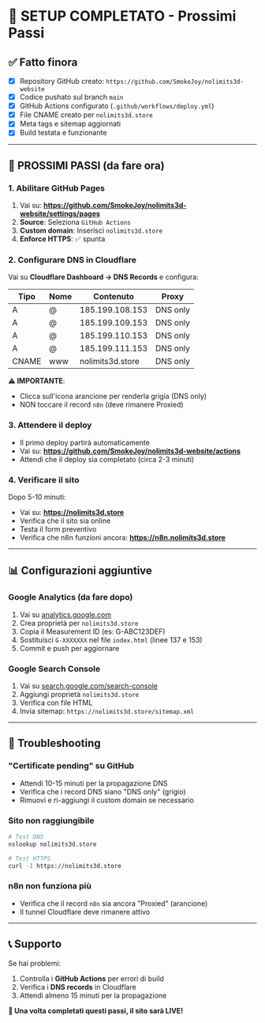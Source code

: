 # 🎉 SETUP COMPLETATO - Prossimi Passi

## ✅ Fatto finora

- [x] Repository GitHub creato: `https://github.com/SmokeJoy/nolimits3d-website`
- [x] Codice pushato sul branch `main`
- [x] GitHub Actions configurato (`.github/workflows/deploy.yml`)
- [x] File CNAME creato per `nolimits3d.store`
- [x] Meta tags e sitemap aggiornati
- [x] Build testata e funzionante

---

## 🚀 PROSSIMI PASSI (da fare ora)

### 1. Abilitare GitHub Pages
1. Vai su: **https://github.com/SmokeJoy/nolimits3d-website/settings/pages**
2. **Source**: Seleziona `GitHub Actions`
3. **Custom domain**: Inserisci `nolimits3d.store`
4. **Enforce HTTPS**: ✅ spunta

### 2. Configurare DNS in Cloudflare
Vai su **Cloudflare Dashboard → DNS Records** e configura:

| Tipo  | Nome | Contenuto           | Proxy     |
|-------|------|---------------------|-----------|
| A     | @    | 185.199.108.153     | DNS only  |
| A     | @    | 185.199.109.153     | DNS only  |
| A     | @    | 185.199.110.153     | DNS only  |
| A     | @    | 185.199.111.153     | DNS only  |
| CNAME | www  | nolimits3d.store    | DNS only  |

**⚠️ IMPORTANTE**: 
- Clicca sull'icona arancione per renderla grigia (DNS only)
- NON toccare il record `n8n` (deve rimanere Proxied)

### 3. Attendere il deploy
- Il primo deploy partirà automaticamente
- Vai su: **https://github.com/SmokeJoy/nolimits3d-website/actions**
- Attendi che il deploy sia completato (circa 2-3 minuti)

### 4. Verificare il sito
Dopo 5-10 minuti:
- Vai su: **https://nolimits3d.store**
- Verifica che il sito sia online
- Testa il form preventivo
- Verifica che n8n funzioni ancora: **https://n8n.nolimits3d.store**

---

## 📊 Configurazioni aggiuntive

### Google Analytics (da fare dopo)
1. Vai su [analytics.google.com](https://analytics.google.com)
2. Crea proprietà per `nolimits3d.store`
3. Copia il Measurement ID (es: G-ABC123DEF)
4. Sostituisci `G-XXXXXXX` nel file `index.html` (linee 137 e 153)
5. Commit e push per aggiornare

### Google Search Console
1. Vai su [search.google.com/search-console](https://search.google.com/search-console)
2. Aggiungi proprietà `nolimits3d.store`
3. Verifica con file HTML
4. Invia sitemap: `https://nolimits3d.store/sitemap.xml`

---

## 🛟 Troubleshooting

### "Certificate pending" su GitHub
- Attendi 10-15 minuti per la propagazione DNS
- Verifica che i record DNS siano "DNS only" (grigio)
- Rimuovi e ri-aggiungi il custom domain se necessario

### Sito non raggiungibile
```bash
# Test DNS
nslookup nolimits3d.store

# Test HTTPS
curl -I https://nolimits3d.store
```

### n8n non funziona più
- Verifica che il record `n8n` sia ancora "Proxied" (arancione)
- Il tunnel Cloudflare deve rimanere attivo

---

## 📞 Supporto

Se hai problemi:
1. Controlla i **GitHub Actions** per errori di build
2. Verifica i **DNS records** in Cloudflare
3. Attendi almeno 15 minuti per la propagazione

**🎉 Una volta completati questi passi, il sito sarà LIVE!** 